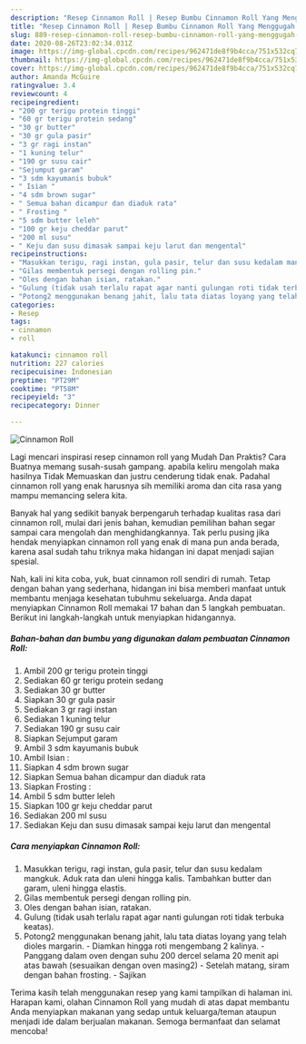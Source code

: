```yaml
---
description: "Resep Cinnamon Roll | Resep Bumbu Cinnamon Roll Yang Menggugah Selera"
title: "Resep Cinnamon Roll | Resep Bumbu Cinnamon Roll Yang Menggugah Selera"
slug: 889-resep-cinnamon-roll-resep-bumbu-cinnamon-roll-yang-menggugah-selera
date: 2020-08-26T23:02:34.031Z
image: https://img-global.cpcdn.com/recipes/962471de8f9b4cca/751x532cq70/cinnamon-roll-foto-resep-utama.jpg
thumbnail: https://img-global.cpcdn.com/recipes/962471de8f9b4cca/751x532cq70/cinnamon-roll-foto-resep-utama.jpg
cover: https://img-global.cpcdn.com/recipes/962471de8f9b4cca/751x532cq70/cinnamon-roll-foto-resep-utama.jpg
author: Amanda McGuire
ratingvalue: 3.4
reviewcount: 4
recipeingredient:
- "200 gr terigu protein tinggi"
- "60 gr terigu protein sedang"
- "30 gr butter"
- "30 gr gula pasir"
- "3 gr ragi instan"
- "1 kuning telur"
- "190 gr susu cair"
- "Sejumput garam"
- "3 sdm kayumanis bubuk"
- " Isian "
- "4 sdm brown sugar"
- " Semua bahan dicampur dan diaduk rata"
- " Frosting "
- "5 sdm butter leleh"
- "100 gr keju cheddar parut"
- "200 ml susu"
- " Keju dan susu dimasak sampai keju larut dan mengental"
recipeinstructions:
- "Masukkan terigu, ragi instan, gula pasir, telur dan susu kedalam mangkuk. Aduk rata dan uleni hingga kalis. Tambahkan butter dan garam, uleni hingga elastis."
- "Gilas membentuk persegi dengan rolling pin."
- "Oles dengan bahan isian, ratakan."
- "Gulung (tidak usah terlalu rapat agar nanti gulungan roti tidak terbuka keatas)."
- "Potong2 menggunakan benang jahit, lalu tata diatas loyang yang telah dioles margarin. Diamkan hingga roti mengembang 2 kalinya. Panggang dalam oven dengan suhu 200 dercel selama 20 menit api atas bawah (sesuaikan dengan oven masing2) Setelah matang, siram dengan bahan frosting. Sajikan"
categories:
- Resep
tags:
- cinnamon
- roll

katakunci: cinnamon roll 
nutrition: 227 calories
recipecuisine: Indonesian
preptime: "PT29M"
cooktime: "PT58M"
recipeyield: "3"
recipecategory: Dinner

---
```



![Cinnamon Roll](https://img-global.cpcdn.com/recipes/962471de8f9b4cca/751x532cq70/cinnamon-roll-foto-resep-utama.jpg)

Lagi mencari inspirasi resep cinnamon roll yang Mudah Dan Praktis? Cara Buatnya memang susah-susah gampang. apabila keliru mengolah maka hasilnya Tidak Memuaskan dan justru cenderung tidak enak. Padahal cinnamon roll yang enak harusnya sih memiliki aroma dan cita rasa yang mampu memancing selera kita.



Banyak hal yang sedikit banyak berpengaruh terhadap kualitas rasa dari cinnamon roll, mulai dari jenis bahan, kemudian pemilihan bahan segar sampai cara mengolah dan menghidangkannya. Tak perlu pusing jika hendak menyiapkan cinnamon roll yang enak di mana pun anda berada, karena asal sudah tahu triknya maka hidangan ini dapat menjadi sajian spesial.


Nah, kali ini kita coba, yuk, buat cinnamon roll sendiri di rumah. Tetap dengan bahan yang sederhana, hidangan ini bisa memberi manfaat untuk membantu menjaga kesehatan tubuhmu sekeluarga. Anda dapat menyiapkan Cinnamon Roll memakai 17 bahan dan 5 langkah pembuatan. Berikut ini langkah-langkah untuk menyiapkan hidangannya.

<!--inarticleads1-->

##### Bahan-bahan dan bumbu yang digunakan dalam pembuatan Cinnamon Roll:

1. Ambil 200 gr terigu protein tinggi
1. Sediakan 60 gr terigu protein sedang
1. Sediakan 30 gr butter
1. Siapkan 30 gr gula pasir
1. Sediakan 3 gr ragi instan
1. Sediakan 1 kuning telur
1. Sediakan 190 gr susu cair
1. Siapkan Sejumput garam
1. Ambil 3 sdm kayumanis bubuk
1. Ambil  Isian :
1. Siapkan 4 sdm brown sugar
1. Siapkan  Semua bahan dicampur dan diaduk rata
1. Siapkan  Frosting :
1. Ambil 5 sdm butter leleh
1. Siapkan 100 gr keju cheddar parut
1. Sediakan 200 ml susu
1. Sediakan  Keju dan susu dimasak sampai keju larut dan mengental




<!--inarticleads2-->

##### Cara menyiapkan Cinnamon Roll:

1. Masukkan terigu, ragi instan, gula pasir, telur dan susu kedalam mangkuk. Aduk rata dan uleni hingga kalis. Tambahkan butter dan garam, uleni hingga elastis.
1. Gilas membentuk persegi dengan rolling pin.
1. Oles dengan bahan isian, ratakan.
1. Gulung (tidak usah terlalu rapat agar nanti gulungan roti tidak terbuka keatas).
1. Potong2 menggunakan benang jahit, lalu tata diatas loyang yang telah dioles margarin. - Diamkan hingga roti mengembang 2 kalinya. - Panggang dalam oven dengan suhu 200 dercel selama 20 menit api atas bawah (sesuaikan dengan oven masing2) - Setelah matang, siram dengan bahan frosting. - Sajikan




Terima kasih telah menggunakan resep yang kami tampilkan di halaman ini. Harapan kami, olahan Cinnamon Roll yang mudah di atas dapat membantu Anda menyiapkan makanan yang sedap untuk keluarga/teman ataupun menjadi ide dalam berjualan makanan. Semoga bermanfaat dan selamat mencoba!
